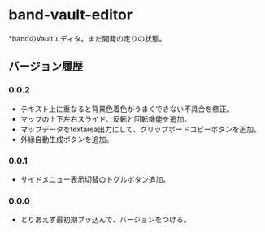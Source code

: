 # band-vault-editor
*bandのVaultエディタ。まだ開発の走りの状態。

## バージョン履歴

### 0.0.2

 * テキスト上に重なると背景色着色がうまくできない不具合を修正。
 * マップの上下左右スライド、反転と回転機能を追加。
 * マップデータをtextarea出力にして、クリップボードコピーボタンを追加。
 * 外縁自動生成ボタンを追加。

### 0.0.1

 * サイドメニュー表示切替のトグルボタン追加。

### 0.0.0

 * とりあえず最初期ブッ込んで、バージョンをつける。